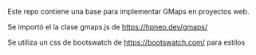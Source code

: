 Este repo contiene una base para implementar GMaps en proyectos web.

Se importó el la clase gmaps.js de https://hpneo.dev/gmaps/

Se utiliza un css de bootswatch de https://bootswatch.com/ para estilos
